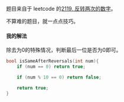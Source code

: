 题目来自于 leetcode 的[2119. 反转两次的数字](https://leetcode-cn.com/problems/a-number-after-a-double-reversal/)。

不算难的题目，就一点点技巧。

#### 我的解法

除去为0的特殊情况，判断最后一位是否为0即可。

```c
bool isSameAfterReversals(int num){
    if (num == 0) return true;

    if (num % 10 == 0) return false;

    return true;
}
```

